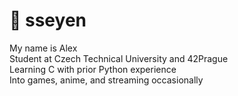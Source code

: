 # 👾 sseyen
My name is Alex<br>Student at Czech Technical University and 42Prague<br>Learning C with prior Python experience<br>Into games, anime, and streaming occasionally
